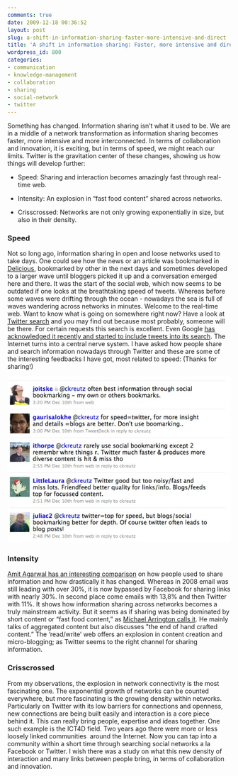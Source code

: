 ```yaml
---
comments: true
date: 2009-12-18 00:36:52
layout: post
slug: a-shift-in-information-sharing-faster-more-intensive-and-direct
title: 'A shift in information sharing: Faster, more intensive and direct'
wordpress_id: 800
categories:
- communication
- knowledge-management
- collaboration
- sharing
- social-network
- twitter
---
```


Something has changed. Information sharing isn’t what it used to be. We are in a middle of a network transformation as information sharing becomes faster, more intensive and more interconnected. In terms of collaboration and innovation, it is exciting, but in terms of speed, we might reach our limits. Twitter is the gravitation center of these changes, showing us how things will develop further:



	
  * Speed: Sharing and interaction becomes amazingly fast through real-time web.

	
  * Intensity: An explosion in “fast food content” shared across networks.

	
  * Crisscrossed: Networks are not only growing exponentially in size, but also in their density.




### Speed


Not so long ago, information sharing in open and loose networks used to take days. One could see how the news or an article was bookmarked in [Delicious](http://delicious.com), bookmarked by other in the next days and sometimes developed to a larger wave until bloggers picked it up and a conversation emerged here and there. It was the start of the social web, which now seems to be outdated if one looks at the breathtaking speed of tweets. Whereas before some waves were drifting through the ocean - nowadays the sea is full of waves wandering across networks in minutes. Welcome to the real-time web. Want to know what is going on somewhere right now?
Have a look at [Twitter search](http://search.twitter.com/) and you may find out because most probably, someone will be there. For certain requests this search is excellent. Even Google [has acknowledged it recently and started to include tweets into its search](http://googleblog.blogspot.com/2009/12/relevance-meets-real-time-web.html). The Internet turns into a central nerve system.
I have asked how people share and search information nowadays through Twitter and these are some of the interesting feedbacks I have got, most related to speed: (Thanks for sharing!)

![On a scale from 1-5 how much quicker/ better information you get through tools such as Twitter, Friendfeed vs. blogs or social bookmarking?](/images/sc-twitter.JPG)


### Intensity


[Amit Agarwal has an interesting comparison](http://www.labnol.org/internet/social-bookmarking-statistics/9729/) on how people used to share information and how drastically it has changed. Whereas in 2008 email was still leading with over 30%, it is now bypassed by Facebook for sharing links with nearly 30%. In second place come emails with 13,8% and then Twitter with 11%. It shows how information sharing across networks becomes a truly mainstream activity. But it seems as if sharing was being dominated by short content or “fast food content,” as [Michael Arrington calls it](http://www.techcrunch.com/2009/12/13/the-end-of-hand-crafted-content/). He mainly talks of aggregated content but also discusses "the end of hand crafted content.” The ‘read/write’ web offers an explosion in content creation and micro-blogging; as Twitter seems to the right channel for sharing information.


### Crisscrossed


From my observations, the explosion in network connectivity is the most fascinating one. The exponential growth of networks can be counted everywhere, but more fascinating is the growing density within networks. Particularly on Twitter with its low barriers for connections and openness, new connections are being built easily and interaction is a core piece behind it. This can really bring people, expertise and ideas together. One such example is the ICT4D field. Two years ago there were more or less loosely linked communities  around the Internet. Now you can tap into a community within a short time through searching social networks a la Facebook or Twitter. I wish there was a study on what this new density of interaction and many links between people bring, in terms of collaboration and innovation.
